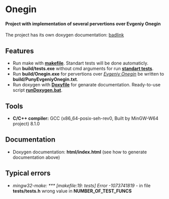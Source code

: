 # Onegin
#### Project with implementation of several pervertions over Evgeniy Onegin

The project has its own doxygen documentation: [badlink](https://github.com/Maximilian04/SystemProgramming/wiki)

## Features

* Run make with [**makefile**](https://github.com/Maximilian04/SystemProgramming/blob/main/Summer22/003.Onegin/makefile). Standart tests will be done automaticly.
* Run **build/tests.exe** without cmd arguments for run [**standart tests**](https://github.com/Maximilian04/SystemProgramming/blob/main/Summer22/003.Onegin/tests/standartTests.txt).
* Run **build/Onegin.exe** for pervertions over [*Evgeniy Onegin*](https://github.com/Maximilian04/SystemProgramming/blob/main/Summer22/003.Onegin/EvgeniyOnegin.txt) be written to **build/PunyEvgeniyOnegin.txt**.
* Run doxygen with [**Doxyfile**](https://github.com/Maximilian04/SystemProgramming/blob/main/Summer22/003.Onegin/Doxyfile) for genarate documentation. Ready-to-use script [**runDoxygen.bat**](https://github.com/Maximilian04/SystemProgramming/blob/main/Summer22/003.Onegin/runDoxygen.bat).

## Tools

* **C/C++ compiler:** GCC (x86_64-posix-seh-rev0, Built by MinGW-W64 project) 8.1.0

## Documentation

* Doxygen documentation: **html/index.html** (see how to generate documentation above)


## Typical errors

* *mingw32-make: \*\*\* [makefile:19: tests] Error -1073741819* - in file **tests/tests.h** wrong value in **NUMBER_OF_TEST_FUNCS**
